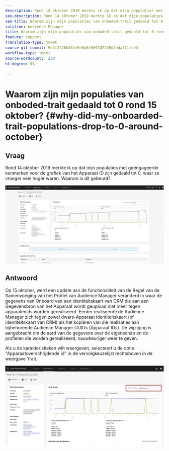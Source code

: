 ```yaml
---
description: Rond 14 oktober 2019 merkte ik op dat mijn populaties met geëngageerde kenmerken voor de grafiek van het Apparaat ID zijn gedaald tot 0, waar ze vroeger veel hoger waren.
seo-description: Rond 14 oktober 2019 merkte ik op dat mijn populaties met geëngageerde kenmerken voor de grafiek van het Apparaat ID zijn gedaald tot 0, waar ze vroeger veel hoger waren.
seo-title: Waarom zijn mijn populaties van onboded-trait gedaald tot 0 rond 15 oktober?
solution: Audience Manager
title: Waarom zijn mijn populaties van onboded-trait gedaald tot 0 rond 15 oktober?
feature: support
translation-type: tm+mt
source-git-commit: 9e4f2f26b83fe6e5b6f669107239d7edaf11fed3
workflow-type: tm+mt
source-wordcount: '230'
ht-degree: 0%

---
```



# Waarom zijn mijn populaties van onboded-trait gedaald tot 0 rond 15 oktober? {#why-did-my-onboarded-trait-populations-drop-to-0-around-october}

## Vraag

Rond 14 oktober 2019 merkte ik op dat mijn populaties met geëngageerde kenmerken voor de grafiek van het Apparaat ID zijn gedaald tot 0, waar ze vroeger veel hoger waren. Waarom is dit gebeurd?

![Afbeelding van apparaat-id neerzetten](assets/device_id_populationdrop.png)

## Antwoord

Op 15 oktober, werd een update aan de functionaliteit van de Regel van de Samenvoeging van het Profiel van Audience Manager veranderd in waar de gegevens van Onboard van een identiteitskaart van CRM die aan een Gegevensbron van het Apparaat wordt geupload niet meer tegen apparatenids worden gerealiseerd.  Eerder realiseerde de Audience Manager zich tegen zowel dwars-Apparaat identiteitskaart (of identiteitskaart van CRM) als het kopiëren van die realisaties aan bijbehorende Audience Manager UUIDs (Apparaat IDs).  De wijziging is aangebracht om de aard van de gegevens over de eigenschap en de profielen die worden gerealiseerd, nauwkeuriger weer te geven.

Als u de karakteristieken wilt weergeven, selecteert u de optie &quot;Apparaatoverschrijdende id&quot; in de vervolgkeuzelijst rechtsboven in de weergave Trait.

![Weergaven per apparaat-id weergeven](assets/deviceid-crossdevice.png)